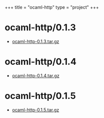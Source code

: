 +++
title = "ocaml-http"
type = "project"
+++

# ocaml-http/0.1.3
* [ocaml-http-0.1.3.tar.gz](/ocaml-http/ocaml-http/0.1.3/ocaml-http-0.1.3.tar.gz)

# ocaml-http/0.1.4
* [ocaml-http-0.1.4.tar.gz](/ocaml-http/ocaml-http/0.1.4/ocaml-http-0.1.4.tar.gz)

# ocaml-http/0.1.5
* [ocaml-http-0.1.5.tar.gz](/ocaml-http/ocaml-http/0.1.5/ocaml-http-0.1.5.tar.gz)